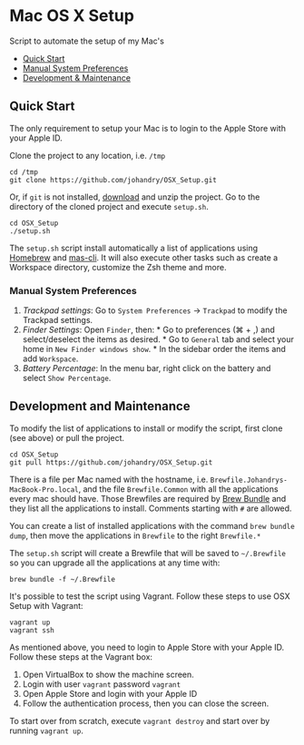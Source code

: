 # Mac OS X Setup
Script to automate the setup of my Mac's

- [Quick Start](#quick-start)
- [Manual System Preferences](#manual-system-preferences)
- [Development & Maintenance](#development-and-maintenance)

## Quick Start

The only requirement to setup your Mac is to login to the Apple Store with your Apple ID.

Clone the project to any location, i.e. `/tmp`

	cd /tmp
	git clone https://github.com/johandry/OSX_Setup.git

Or, if `git` is not installed, [download](https://github.com/johandry/OSX_Setup/archive/v2.0.zip) and unzip the project.
Go to the directory of the cloned project and execute `setup.sh`.


	cd OSX_Setup
	./setup.sh

The `setup.sh` script install automatically a list of applications using [Homebrew](https://brew.sh/) and [mas-cli](https://github.com/mas-cli/mas). It will also execute other tasks such as create a Workspace directory, customize the Zsh theme and more.

### Manual System Preferences

  1. *Trackpad settings*: Go to `System Preferences` -> `Trackpad` to modify the Trackpad settings.
  1. *Finder Settings*: Open `Finder`, then:
    * Go to preferences (&#8984; + ,) and select/deselect the items as desired.
    * Go to `General` tab and select your home in `New Finder windows show`.
    * In the sidebar order the items and add `Workspace`.
  1. *Battery Percentage*: In the menu bar, right click on the battery and select `Show Percentage`.

## Development and Maintenance
To modify the list of applications to install or modify the script, first clone (see above) or pull the project.

	cd OSX_Setup
	git pull https://github.com/johandry/OSX_Setup.git

There is a file per Mac named with the hostname, i.e. `Brewfile.Johandrys-MacBook-Pro.local`, and the file `Brewfile.Common` with all the applications every mac should have. Those Brewfiles are required by [Brew Bundle](https://github.com/Homebrew/homebrew-bundle) and they list all the applications to install. Comments starting with `#` are allowed.

You can create a list of installed applications with the command `brew bundle dump`, then move the applications in `Brewfile` to the right `Brewfile.*`

The `setup.sh` script will create a Brewfile that will be saved to `~/.Brewfile` so you can upgrade all the applications at any time with:

	brew bundle -f ~/.Brewfile

It's possible to test the script using Vagrant. Follow these steps to use OSX Setup with Vagrant:

	vagrant up
	vagrant ssh

As mentioned above, you need to login to Apple Store with your Apple ID. Follow these steps at the Vagrant box:

1. Open VirtualBox to show the machine screen.
2. Login with user `vagrant` password `vagrant`
3. Open Apple Store and login with your Apple ID
4. Follow the authentication process, then you can close the screen.

To start over from scratch, execute `vagrant destroy` and start over by running `vagrant up`.
